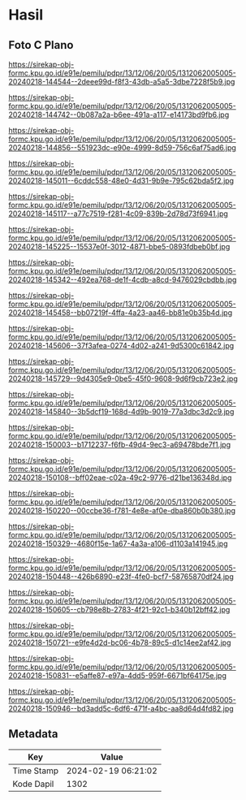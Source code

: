 # Hasil

## Foto C Plano

https://sirekap-obj-formc.kpu.go.id/e91e/pemilu/pdpr/13/12/06/20/05/1312062005005-20240218-144544--2deee99d-f8f3-43db-a5a5-3dbe7228f5b9.jpg

https://sirekap-obj-formc.kpu.go.id/e91e/pemilu/pdpr/13/12/06/20/05/1312062005005-20240218-144742--0b087a2a-b6ee-491a-a117-e14173bd9fb6.jpg

https://sirekap-obj-formc.kpu.go.id/e91e/pemilu/pdpr/13/12/06/20/05/1312062005005-20240218-144856--551923dc-e90e-4999-8d59-756c6af75ad6.jpg

https://sirekap-obj-formc.kpu.go.id/e91e/pemilu/pdpr/13/12/06/20/05/1312062005005-20240218-145011--6cddc558-48e0-4d31-9b9e-795c62bda5f2.jpg

https://sirekap-obj-formc.kpu.go.id/e91e/pemilu/pdpr/13/12/06/20/05/1312062005005-20240218-145117--a77c7519-f281-4c09-839b-2d78d73f6941.jpg

https://sirekap-obj-formc.kpu.go.id/e91e/pemilu/pdpr/13/12/06/20/05/1312062005005-20240218-145225--15537e0f-3012-4871-bbe5-0893fdbeb0bf.jpg

https://sirekap-obj-formc.kpu.go.id/e91e/pemilu/pdpr/13/12/06/20/05/1312062005005-20240218-145342--492ea768-de1f-4cdb-a8cd-9476029cbdbb.jpg

https://sirekap-obj-formc.kpu.go.id/e91e/pemilu/pdpr/13/12/06/20/05/1312062005005-20240218-145458--bb07219f-4ffa-4a23-aa46-bb81e0b35b4d.jpg

https://sirekap-obj-formc.kpu.go.id/e91e/pemilu/pdpr/13/12/06/20/05/1312062005005-20240218-145606--37f3afea-0274-4d02-a241-9d5300c61842.jpg

https://sirekap-obj-formc.kpu.go.id/e91e/pemilu/pdpr/13/12/06/20/05/1312062005005-20240218-145729--9d4305e9-0be5-45f0-9608-9d6f9cb723e2.jpg

https://sirekap-obj-formc.kpu.go.id/e91e/pemilu/pdpr/13/12/06/20/05/1312062005005-20240218-145840--3b5dcf19-168d-4d9b-9019-77a3dbc3d2c9.jpg

https://sirekap-obj-formc.kpu.go.id/e91e/pemilu/pdpr/13/12/06/20/05/1312062005005-20240218-150003--b1712237-f6fb-49d4-9ec3-a69478bde7f1.jpg

https://sirekap-obj-formc.kpu.go.id/e91e/pemilu/pdpr/13/12/06/20/05/1312062005005-20240218-150108--bff02eae-c02a-49c2-9776-d21be136348d.jpg

https://sirekap-obj-formc.kpu.go.id/e91e/pemilu/pdpr/13/12/06/20/05/1312062005005-20240218-150220--00ccbe36-f781-4e8e-af0e-dba860b0b380.jpg

https://sirekap-obj-formc.kpu.go.id/e91e/pemilu/pdpr/13/12/06/20/05/1312062005005-20240218-150329--4680f15e-1a67-4a3a-a106-d1103a141945.jpg

https://sirekap-obj-formc.kpu.go.id/e91e/pemilu/pdpr/13/12/06/20/05/1312062005005-20240218-150448--426b6890-e23f-4fe0-bcf7-58765870df24.jpg

https://sirekap-obj-formc.kpu.go.id/e91e/pemilu/pdpr/13/12/06/20/05/1312062005005-20240218-150605--cb798e8b-2783-4f21-92c1-b340b12bff42.jpg

https://sirekap-obj-formc.kpu.go.id/e91e/pemilu/pdpr/13/12/06/20/05/1312062005005-20240218-150721--e9fe4d2d-bc06-4b78-89c5-d1c14ee2af42.jpg

https://sirekap-obj-formc.kpu.go.id/e91e/pemilu/pdpr/13/12/06/20/05/1312062005005-20240218-150831--e5affe87-e97a-4dd5-959f-6671bf64175e.jpg

https://sirekap-obj-formc.kpu.go.id/e91e/pemilu/pdpr/13/12/06/20/05/1312062005005-20240218-150946--bd3add5c-6df6-471f-a4bc-aa8d64d4fd82.jpg


## Metadata

| Key        | Value               |
| ---------- | ------------------- |
| Time Stamp | 2024-02-19 06:21:02 |
| Kode Dapil | 1302                |



